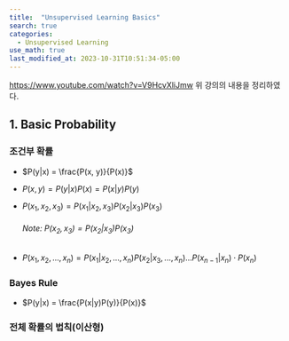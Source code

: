 ```yaml
---
title:  "Unsupervised Learning Basics"
search: true
categories: 
  - Unsupervised Learning
use_math: true
last_modified_at: 2023-10-31T10:51:34-05:00
---
```

https://www.youtube.com/watch?v=V9HcvXliJmw
위 강의의 내용을 정리하였다.

## 1. Basic Probability
### 조건부 확률
* $P(y|x) = \frac{P(x, y)}{P(x)}$
* $P(x,y) = P(y|x) P(x) = P(x|y) P(y)$

* $P(x_1,x_2,x_3) = P(x_1|x_2,x_3)P(x_2|x_3)P(x_3)$ 
    ###### Note: $P(x_2, x_3) = P(x_2|x_3)P(x_3)$
* $P(x_1,x_2, ..., x_n) = P(x_1|x_2,...,x_n)P(x_2|x_3,...,x_n) ...P(x_{n-1}|x_n)\cdot P(x_n)$

### Bayes Rule
* $P(y|x) = \frac{P(x|y)P(y)}{P(x)}$

### 전체 확률의 법칙(이산형)

